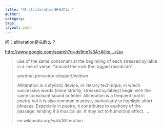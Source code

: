 ```yaml
---
title: "问 alliteration是头韵么 "
author:
category: 
tags: 
layout: post
---
```

问：alliteration是头韵么？

<a href="http://www.google.com/search?q=define%3A+Alliteration">http://www.google.com/search?q=define%3A+Allite...</a>

<blockquote>

use of the same consonant at the beginning of each stressed syllable in a line of verse; “around the rock the ragged rascal ran”

wordnet.princeton.edu/perl/webwn



Alliteration is a stylistic device, or literary technique, in which successive words (more strictly, stressed syllables) begin with the same consonant sound or letter. Alliteration is a frequent tool in poetry but it is also common in prose, particularly to highlight short phrases. Especially in poetry, it contributes to euphony of the passage, lending it a musical air. It may act to humorous effect. …

en.wikipedia.org/wiki/Alliteration

</blockquote>

